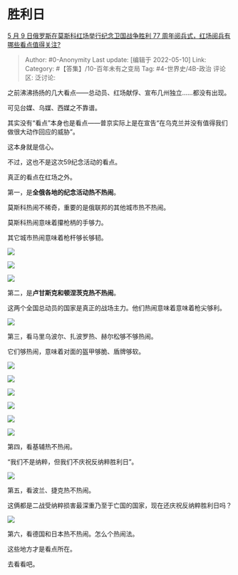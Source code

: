# 胜利日
[5 月 9 日俄罗斯在莫斯科红场举行纪念卫国战争胜利 77 周年阅兵式，红场阅兵有哪些看点值得关注?](https://www.zhihu.com/question/531937490/answer/2478641541)

> Author: #0-Anonymity
> Last update: [编辑于 2022-05-10]
> Link:
> Category: #【答集】/10-百年未有之变局
> Tag: #4-世界史/4B-政治
> 评论区:
> 泛讨论:

之前沸沸扬扬的几大看点——总动员、红场献俘、宣布几州独立……都没有出现。

可见台媒、乌媒、西媒之不靠谱。

其实没有“看点”本身也是看点——普京实际上是在宣告“在乌克兰并没有值得我们做很大动作回应的威胁”。

这本身就是信心。

不过，这也不是这次59纪念活动的看点。

真正的看点在红场之外。

第一，是**全俄各地的纪念活动热不热闹**。

莫斯科热闹不稀奇，重要的是俄联邦的其他城市热不热闹。

莫斯科热闹意味着攥枪柄的手够力。

其它城市热闹意味着枪杆够长够韧。

![](https://pic1.zhimg.com/50/v2-5b61769c52a422472145c214e128779b_720w.jpg?source=1940ef5c)

![](https://pic3.zhimg.com/50/v2-3e04e64964ff1ec98ec59d97dfdb75a0_720w.jpg?source=1940ef5c)

![](https://pica.zhimg.com/50/v2-f5fdf1cde89044a041de1f9a4b5f49d0_720w.jpg?source=1940ef5c)

第二，是**卢甘斯克和顿涅茨克热不热闹**。

这两个全国总动员的国家是真正的战场主力。他们热闹意味着意味着枪尖够利。

![](https://pic3.zhimg.com/50/v2-b8cd1fc00a34339d1d3039350cf0f257_720w.jpg?source=1940ef5c)

第三，看马里乌波尔、扎波罗热、赫尔松够不够热闹。

它们够热闹，意味着对面的盔甲够脆、盾牌够软。

![](https://pica.zhimg.com/50/v2-bc387468155f3251416b08a16b050fc2_720w.jpg?source=1940ef5c)

![](https://pic1.zhimg.com/50/v2-38081f5097c46448bc9b37f1fe6e2570_720w.jpg?source=1940ef5c)

![](https://pic3.zhimg.com/50/v2-08202adc89ac1b364e55d05fd8906292_720w.jpg?source=1940ef5c)

![](https://pic1.zhimg.com/50/v2-7809812767b8d2aebd924de09cd6d385_720w.jpg?source=1940ef5c)

![](https://pica.zhimg.com/50/v2-264659d3f856a439c467bf08afdb2a26_720w.jpg?source=1940ef5c)

![](https://pic2.zhimg.com/50/v2-2a7e2f4e3bdb5438d6b6047d204986a1_720w.jpg?source=1940ef5c)

第四，看基辅热不热闹。

“我们不是纳粹，但我们不庆祝反纳粹胜利日”。

![](https://pic3.zhimg.com/50/v2-b695c6d792a8f5e136d15c1a28513499_720w.jpg?source=1940ef5c)

第五，看波兰、捷克热不热闹。

这俩都是二战受纳粹损害最深重乃至于亡国的国家，现在还庆祝反纳粹胜利日吗？

![](https://pic2.zhimg.com/50/v2-fedf5a132353d987467819edd1c06567_720w.jpg?source=1940ef5c)

第六，看德国和日本热不热闹。怎么个热闹法。

这些地方才是看点所在。

去看看吧。

